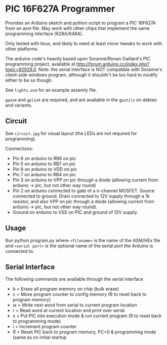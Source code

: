 PIC 16F627A Programmer
======================

Provides an Arduino sketch and python script to program a PIC 16F627A from an asm file. May work with other chips that implement the same programming interface (628A/648A).

Only tested with linux, and likely to need at least minor tweaks to work with other platforms.

The arduino code's heavily based upon Soranne/Ronan Gaillard's PIC programming project, available at http://forum.arduino.cc/index.php?topic=92929.0. Note: the serial interface is NOT compatible with Soranne's client-side windows program, although it shouldn't be too hard to modify either to be so though.

See `lights.asm` for an example assemly file.

`gpasm` and `gplink` are required, and are available in the `gputils` on debian and variants.

Circuit
-------
See `circuit.jpg` for visual layout (the LEDs are not required for programming).

Connections:
  - Pin 6 on arduino to RB6 on pic
  - Pin 5 on arduino to RB7 on pic
  - Pin 8 on arduino to VDD on pic
  - Pin 7 on arduino to RB4 on pic
  - Pin 3 on arduino to VPP on pic through a diode (allowing current from arduino -> pic, but not other way round)
  - Pin 2 on arduino connected to gate of a n-channel MOSFET. Source connected to ground. Drain connected to 12V supply through a 1k resistor, and also VPP on pic through a diode (allowing current from arduino -> pic, but not other way round).
  - Ground on arduino to VSS on PIC and ground of 12V supply.

Usage
-----
Run
    python program.py <filename> <serial port>
where `<filename>` is the name of the ASM/HEx file and `<serial port>` is the optional name of the serial port the Arduino is connected to.

Serial Interface
----------------
The following commands are available through the serial interface
  - b = Erase all program memory on chip (bulk erase)
  - c = Move program counter to config memory (R to reset back to program memory)
  - w = Write next word from serial to current program location
  - r = Read word at current location and print over serial
  - x = Put PIC into execution mode & run current program (R to reset back to programming mode)
  - i = Increment program counter
  - R = Reset PIC back to program memory, PC=0 & programming mode (same as on initial startup

